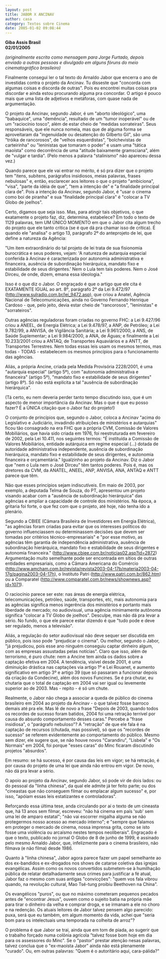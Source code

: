 ```yaml
---
layout: post
title: JABOR X ANCINAV
author: casa
category: Textos sobre Cinema
date: 2005-01-02 09:08:44
---
```

**G﻿iba Assis Brasil**\
**02/01/2005**

*(originalmente escrito como mensagem para Jorge Furtado, depois enviado a outras pessoas e divulgado em alguns fóruns do meio cinematográfico brasileiro)*

Finalmente consegui ler o tal texto do Arnaldo Jabor que encerra o ano de investidas contra o projeto da Ancinav. Tu disseste que "concorda com algumas coisas e discorda de outras". Pois eu encontrei muitas coisas pra discordar e ainda estou procurando alguma pra concordar. O artigo é pouco mais que uma lista de adjetivos e metáforas, com quase nada de argumentação.

O projeto da Ancinav, segundo Jabor, é um "aborto ideológico", uma "babaquice", uma "demência", resultado de um "tumor inoperável" ou de um "raciocínio tosco", além de estar cheio de "medidas sorrateiras". Seus responsáveis, que ele nunca nomeia, mas que de alguma forma se aproveitaram da "ingenuidade ou desatenção do Gilberto Gil", são uma "tróika de rancorosos", de "velhos esquerdistas", "bolchevistas de carteirinha" ou "leninistas que tomaram o poder" e usam uma "tática maoísta" como decorrência de uma "atitude baixamente gramsciana", além de "vulgar e tardia". (Pelo menos a palavra "stalinismo" não apareceu dessa vez.)

Quando parece que ele vai entrar no mérito, é só pra dizer que o projeto tem "itens, subitens, parágrafos insidiosos, meias palavras, frases nebulosas" e, então, esclarecer aos leitores o que o projeto "ambiciona", "visa", "parte da idéia de que", "tem a intenção de" e "a finalidade principal clara de". Pois a intenção da Ancinav, segundo Jabor, é "usar o cinema como boi de piranha" e sua "finalidade principal clara" é "colocar a TV Globo de joelhos".

Certo, digamos que seja isso. Mas, para atingir tais objetivos, o que exatamente o projeto faz, diz, determina, estabelece? Em todo o texto de 1129 palavras, tem UM ÚNICO MOMENTO em que o Jabor cita algum trecho do projeto que ele tanto critica (se é que dá pra chamar isso de crítica). É quando ele "analisa" o artigo 13, parágrafo 2º do anteprojeto de lei, que define a natureza da Agência:

"Um item extraordinário do tal projeto de lei trata de sua fisionomia burocrática e seus poderes, vejam: 'A natureza de autarquia especial conferida à Ancinav é caracterizada por autonomia administrativa e financeira, ausência de subordinação hierárquica, mandato fixo e estabilidade de seus dirigentes.' Nem o Lula tem tais poderes. Nem o José Dirceu, de onde, dizem, emana essa ideologia."

Isso é o que diz o Jabor. O engraçado é que o artigo que ele cita é EXATAMENTE IGUAL ao art. 8º, parágrafo 2º da Lei 9.472/97 (http://www.sulradio.com.br/lei_9472.asp), que criou a Anatel, Agência Nacional de Telecomunicações, ainda no Governo Fernando Henrique Cardoso - que, pelo jeito, devia estar cheio de "rancorosos", "leninistas" e "sorrateiros".

Outras agências reguladoras foram criadas no governo FHC: a Lei 9.427/96 criou a ANEEL, de Energia Elétrica; a Lei 9.478/97, a ANP, de Petróleo; a Lei 9.782/99, a ANVISA, de Vigilância Sanitária; a Lei 9.961/2000, a ANS, de Saúde Suplementar; a Lei 9.984/2000, a ANA, de Águas; e finalmente a Lei 10.233/2001 criou a ANTAQ, de Transportes Aquaviários e a ANTT, de Transportes Terrestres. Nem todas essas leis usam os mesmos termos, mas todas - TODAS - estabelecem os mesmos princípios para o funcionamento das agências.

Aliás, a própria Ancine, criada pela Medida Provisória 2228/2001, é uma "autarquia especial" (artigo 5º), com "autonomia administrativa e financeira" (artigo 5º), "mandato fixo e estabilidade de seus dirigentes" (artigo 8º). Só não está explícita a tal "ausência de subordinação hierárquica".

(Tá certo, eu nem deveria perder tanto tempo discutindo isso, que é um aspecto de menor importância da Ancinav. Mas o que é que eu posso fazer? É a ÚNICA citação que o Jabor faz do projeto!)

O conjunto de princípios que, segundo o Jabor, coloca a Ancinav "acima do Legislativo e Judiciário, invadindo atribuições de ministérios e autarquias" ficou tão consagrado na era FHC que a própria CVM, Comissão de Valores Mobiliários, que havia sido criada em 1976, foi reestruturada em fevereiro de 2002, pela Lei 10.411, nos seguintes termos: "É instituída a Comissão de Valores Mobiliários, entidade autárquica em regime especial (...) dotada de autoridade administrativa independente, ausência de subordinação hierárquica, mandato fixo e estabilidade de seus dirigentes, e autonomia financeira e orçamentária." Igualzinho ao projeto da Ancinav. Diz o Jabor que "nem o Lula nem o José Dirceu" têm tantos poderes. Pois é, mas os diretores da CVM, da ANATEL, ANEEL, ANP, ANVISA, ANA, ANTAQ e ANTT parece que têm.

Não que esses princípios sejam indiscutíveis. Em maio de 2003, por exemplo, a deputada Telma de Souza, do PT, apresentou um projeto visando acabar com a "ausência de subordinação hierárquica" das agências e ampliar a capacidade de controle dos ministérios. Na época, a gritaria foi forte, o que fez com que o projeto, até hoje, não tenha ido a plenário.

Segundo a CBIEE (Câmara Brasileira de Investidores em Energia Elétrica), "as agências foram criadas para evitar que os interesses políticos do governo influenciassem ou determinassem decisões que devem ser tomadas por critérios técnico-empresariais" e "por esse motivo, as agências têm garantia de independência administrativa, ausência de subordinação hierárquica, mandato fixo e estabilidade de seus dirigentes e autonomia financeira." (http://www.cbiee.com.br/noticias02.asp?id=2872) Argumentação muito semelhante pode ser encontrada em sítios de outras entidades empresariais, como a Câmara Americana do Comércio (http://www.amcham.com.br/revista/revista2003-04-17b/materia2003-04-17g/pagina2003-04-17h), o Instituto Patri (http://www.patri.com.br/862.htm) ou a Comparatel (http://www.comparatel.com.br/news/shownews.asp?id=1071).

O raciocínio parece ser este: nas áreas de energia elétrica, telecomunicações, petróleo, saúde, transportes, etc, mais autonomia para as agências significa menos ingerência dos ministérios e portanto mais liberdade de mercado; no audiovisual, uma agência minimamente autônoma significa "colocar a TV Globo de joelhos". Desculpe, mas não dá pra levar a sério. No fundo, o que ele parece estar dizendo é que "tudo pode e deve ser regulado, menos a televisão".

Aliás, a regulação do setor audiovisual não deve sequer ser discutida em público, pois isso pode "prejudicar o cinema". Ou melhor, segundo o Jabor, "já prejudicou, pois esse ano ninguém conseguiu captar dinheiro algum, com as empresas assustadas pelas notícias". Claro que isso, além de terrorismo, é puro chute: nem a Ancine tem ainda os dados sobre a captação efetiva em 2004. A tendência, visível desde 2001, é uma diminuição drástica nas captações via artigo 1º e Lei Rouanet, e aumento significativo em artigo 3º e artigo 39 (que só passaram a funcionar depois da criação da Condecine), além dos novos Funcines. Se é pra chutar, eu chutaria que o total de captação em 2004 vai ser igual ou levemente superior ao de 2003. Mas - repito - é só um chute.

Realmente, o Jabor não chega a associar a queda de público do cinema brasileiro em 2004 ao projeto da Ancinav - o que talvez fosse barroco demais até pra ele. Mas lê de novo a frase "Depois de 2003, quando todos os recordes de sucesso foram batidos, 2004 foi uma retração terrível por causa do absurdo comportamento desses caras." Percebe a "frase insidiosa", o "parágrafo nebuloso"? A "retração" de que ele fala é na captação de recursos (chutada, mas possível), só que os "recordes de sucesso" se referem evidentemente ao comportamento do público. Mesmo sem dizer, ele sugere que, se não houve novos "Carandiru", "Lisbela" e "Os Normais" em 2004, foi porque "esses caras" do Minc ficaram discutindo projetos "absurdos".

Em resumo: se há sucesso, é por causa das leis em vigor; se há retração, é por causa do projeto de uma lei que ainda não entrou em vigor. De novo, não dá pra levar a sério.

O apoio ao projeto da Ancinav, segundo Jabor, só pode vir de dois lados: ou do pessoal da "linha chinesa", da qual ele admite já ter feito parte; ou dos "cineastas que não conseguem filmar ou emplacar algum sucesso" e, por isso, "apóiam essas leis estatizantes e controladoras".

Reforçando essa última tese, anda circulando por aí o texto de um cineasta que, há 13 anos sem filmar, escreveu: "não há cinema em país 'sub' sem uma lei de amparo estatal"; "não vai escorrer migalha alguma se não protegermos nosso acesso ao mercado interno"; e "sempre que falamos em proteger o mercado de cinema, nossa imprensa grita, como se isto fosse uma violência ou arcaísmo nestes tempos neoliberais". Engraçado é que o texto, publicado no jornal O Globo de 8 de junho de 1999, é assinado pelo mesmo Arnaldo Jabor, que, infelizmente para o cinema brasileiro, não filmava (e não filma) desde 1986.

Quanto à "linha chinesa", Jabor agora parece fazer um papel semelhante ao dos ex-bandidos e ex-drogados nos shows de catarse coletiva das igrejas evangélicas. Assim como os novos convertidos submetem-se à humilhação pública de relatar detalhadamente seus crimes para justificar a fé atual, Jabor faz o mesmo com suas antigas "convicções": "quem vos fala vibrou quando, na revolução cultural, Mao Tsé-tung proibiu Beethoven na China".

Os evangélicos "puros", ou que no máximo cometeram pequenos pecados antes de "encontrar Jesus", ouvem como o sujeito batia na própria mãe para tirar o dinheiro da velha e comprar droga, e se irmanam a ele no choro e na redenção. Os atuais leitores de Jabor talvez pensem algo parecido: puxa, será que eu também, em algum momento da vida, achei que "seria bom para os intelectuais uma temporada na colheita de arroz"?

O problema é que Jabor se trai, ainda que em tom de piada, ao sugerir que o trabalho forçado numa colônia agrícola "talvez fosse bom hoje em dia para os assessores do Minc". Se o "pastor" prestar atenção nesas palavras, talvez conclua que o "ex-maoísta Jabor" ainda não está plenamente "curado". Ou, em outras palavras: "Quem é o autoritário aqui, cara-pálida?"